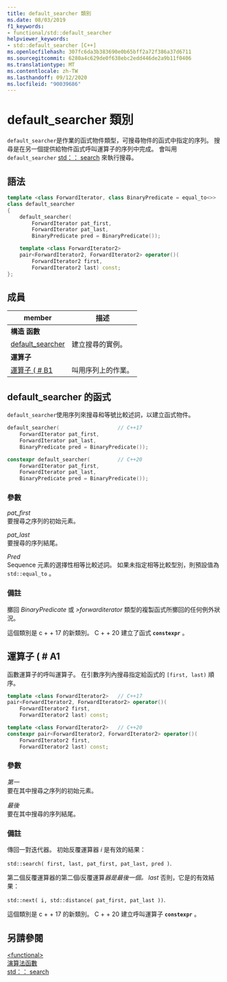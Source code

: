 ```yaml
---
title: default_searcher 類別
ms.date: 08/03/2019
f1_keywords:
- functional/std::default_searcher
helpviewer_keywords:
- std::default_searcher [C++]
ms.openlocfilehash: 307fc6da3b383690e0b65bff2a72f386a37d6711
ms.sourcegitcommit: 6280a4c629de0f638ebc2edd446de2a9b11f0406
ms.translationtype: MT
ms.contentlocale: zh-TW
ms.lasthandoff: 09/12/2020
ms.locfileid: "90039686"
---
```

# <a name="default_searcher-class"></a>default_searcher 類別

`default_searcher`是作業的函式物件類型，可搜尋物件的函式中指定的序列。 搜尋是在另一個提供給物件函式呼叫運算子的序列中完成。 會叫用 `default_searcher` [std：： search](algorithm-functions.md#search) 來執行搜尋。

## <a name="syntax"></a>語法

```cpp
template <class ForwardIterator, class BinaryPredicate = equal_to<>>
class default_searcher
{
    default_searcher(
        ForwardIterator pat_first,
        ForwardIterator pat_last,
        BinaryPredicate pred = BinaryPredicate());

    template <class ForwardIterator2>
    pair<ForwardIterator2, ForwardIterator2> operator()(
        ForwardIterator2 first,
        ForwardIterator2 last) const;
};
```

## <a name="members"></a>成員

| member | 描述 |
| - | - |
| **構造 函數** | |
| [default_searcher](#default-searcher-constructor) | 建立搜尋的實例。 |
| **運算子** | |
| [運算子 ( # B1 ](#operator-call) | 叫用序列上的作業。 |

## <a name="default_searcher-constructor"></a><a name="default-searcher-constructor"></a> default_searcher 的函式

`default_searcher`使用序列來搜尋和等號比較述詞，以建立函式物件。

```cpp
default_searcher(                   // C++17
    ForwardIterator pat_first,
    ForwardIterator pat_last,
    BinaryPredicate pred = BinaryPredicate());

constexpr default_searcher(         // C++20
    ForwardIterator pat_first,
    ForwardIterator pat_last,
    BinaryPredicate pred = BinaryPredicate());
```

### <a name="parameters"></a>參數

*pat_first*\
要搜尋之序列的初始元素。

*pat_last*\
要搜尋的序列結尾。

*Pred*\
Sequence 元素的選擇性相等比較述詞。 如果未指定相等比較型別，則預設值為 `std::equal_to` 。

### <a name="remarks"></a>備註

擲回 *BinaryPredicate* 或 *>forwarditerator* 類型的複製函式所擲回的任何例外狀況。

這個類別是 c + + 17 的新類別。 C + + 20 建立了函式 **`constexpr`** 。

## <a name="operator"></a><a name="operator-call"></a> 運算子 ( # A1

函數運算子的呼叫運算子。 在引數序列內搜尋指定給函式的 `[first, last)` 順序。

```cpp
template <class ForwardIterator2>   // C++17
pair<ForwardIterator2, ForwardIterator2> operator()(
    ForwardIterator2 first,
    ForwardIterator2 last) const;

template <class ForwardIterator2>   // C++20
constexpr pair<ForwardIterator2, ForwardIterator2> operator()(
    ForwardIterator2 first,
    ForwardIterator2 last) const;
```

### <a name="parameters"></a>參數

*第一*\
要在其中搜尋之序列的初始元素。

*最後*\
要在其中搜尋的序列結尾。

### <a name="remarks"></a>備註

傳回一對迭代器。 初始反覆運算器 *i* 是有效的結果：

`std::search( first, last, pat_first, pat_last, pred )`.

第二個反覆運算器的第二個*i*反覆運算*器是最後一個。* *last* 否則，它是的有效結果：

`std::next( i, std::distance( pat_first, pat_last ))`.

這個類別是 c + + 17 的新類別。 C + + 20 建立呼叫運算子 **`constexpr`** 。

## <a name="see-also"></a>另請參閱

[\<functional>](functional.md)\
[演算法函數](algorithm-functions.md)\
[std：： search](algorithm-functions.md#search)
